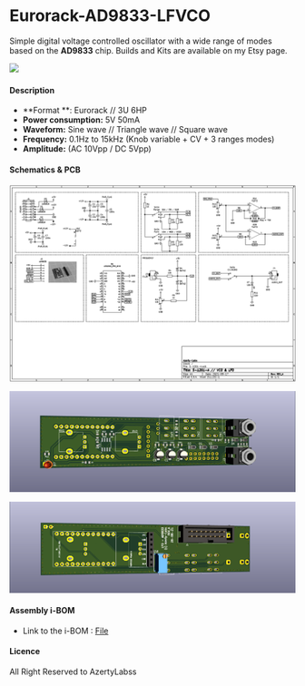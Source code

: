 # Eurorack-AD9833-LFVCO
Simple digital voltage controlled oscillator with a wide range of modes based on the **AD9833** chip. Builds and Kits are available on my Etsy page.

![](assets/Module-pic.jpg)

#### Description

- **Format **: Eurorack // 3U 6HP 
- **Power consumption:** 5V 50mA
- **Waveform:** Sine wave // Triangle wave // Square wave
- **Frequency:** 0.1Hz to 15kHz (Knob variable + CV + 3 ranges modes)
- **Amplitude:** (AC 10Vpp / DC 5Vpp)

#### Schematics & PCB

![AD9833-LFVCO-Schematics](assets/AD9833-LFVCO-Schematics.png)

![AD9833-LFVCO-Schematics_PCB_face_B](assets/AD9833-LFVCO-Schematics_PCB_face_B.png)

![AD9833-LFVCO-Schematics_PCB_face_A](assets/AD9833-LFVCO-Schematics_PCB_face_A.png)

#### Assembly i-BOM

- Link to the i-BOM : [File](assets\AD9833-LFVCO.html) 

#### Licence

All Right Reserved to AzertyLabss





